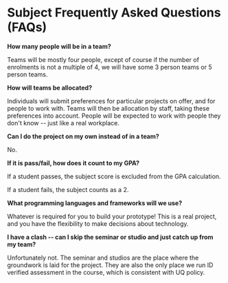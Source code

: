 # Subject Frequently Asked Questions (FAQs)

**How many people will be in a team?**

Teams will be mostly four people, except of course if the number of enrolments is not a multiple of 4, we will have some 3 person teams or 5 person teams.

**How will teams be allocated?**

Individuals will submit preferences for particular projects on offer, and for people to work with. Teams will then be allocation by staff, taking these preferences into account. People will be expected to work with people they don't know -- just like a real workplace.

**Can I do the project on my own instead of in a team?**

No.

**If it is pass/fail, how does it count to my GPA?**

If a student passes, the subject score is excluded from the GPA calculation.

If a student fails, the subject counts as a 2.

**What programming languages and frameworks will we use?**

Whatever is required for you to build your prototype! This is a real project, and you have the flexibility to make decisions about technology.

**I have a clash -- can I skip the seminar or studio and just catch up from my team?**

Unfortunately not. The seminar and studios are the place where the groundwork is laid for the project. They are also the only place we run ID verified assessment in the course, which is consistent with UQ policy.
